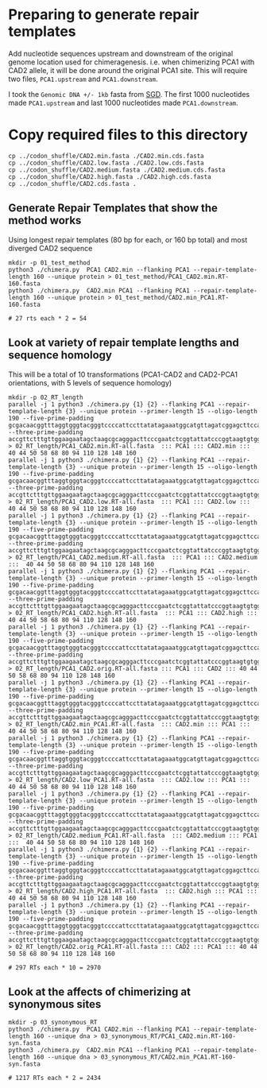 # Preparing to generate repair templates

Add nucleotide sequences upstream and downstream of the original genome location used for chimeragenesis.  i.e. when chimerizing PCA1 with CAD2 allele, it will be done around the original PCA1 site. This will require two files, `PCA1.upstream` and `PCA1.downstream`. 

I took the `Genomic DNA +/- 1kb` fasta from [SGD](https://www.yeastgenome.org/locus/S000000499#sequence). The first 1000 nucleotides made `PCA1.upstream` and last 1000 nucleotides made `PCA1.downstream`.

# Copy required files to this directory
```
cp ../codon_shuffle/CAD2.min.fasta ./CAD2.min.cds.fasta
cp ../codon_shuffle/CAD2.low.fasta ./CAD2.low.cds.fasta
cp ../codon_shuffle/CAD2.medium.fasta ./CAD2.medium.cds.fasta
cp ../codon_shuffle/CAD2.high.fasta ./CAD2.high.cds.fasta
cp ../codon_shuffle/CAD2.cds.fasta .
```

## Generate Repair Templates that show the method works
Using longest repair templates (80 bp for each, or 160 bp total) and most diverged CAD2 sequence
```
mkdir -p 01_test_method
python3 ./chimera.py  PCA1 CAD2.min --flanking PCA1 --repair-template-length 160 --unique protein > 01_test_method/PCA1_CAD2.min.RT-160.fasta
python3 ./chimera.py  CAD2.min PCA1 --flanking PCA1 --repair-template-length 160 --unique protein > 01_test_method/CAD2.min_PCA1.RT-160.fasta

# 27 rts each * 2 = 54
```

## Look at variety of repair template lengths and sequence homology
This will be a total of 10 transformations (PCA1-CAD2 and CAD2-PCA1 orientations, with 5 levels of sequence homology)
```
mkdir -p 02_RT_length
parallel -j 1 python3 ./chimera.py {1} {2} --flanking PCA1 --repair-template-length {3} --unique protein --primer-length 15 --oligo-length 190 --five-prime-padding gcgacaacggtttaggtgggtacgggtccccattccttatatagaaatggcatgttagatcggagcttccaaatcacgat --three-prime-padding accgttctttgttggaagaatagctaagcgcagggacttcccgaatctcggtattatcccggtaagtgtggactatattt  > 02_RT_length/PCA1_CAD2.min.RT-all.fasta  ::: PCA1 ::: CAD2.min :::  40 44 50 58 68 80 94 110 128 148 160
parallel -j 1 python3 ./chimera.py {1} {2} --flanking PCA1 --repair-template-length {3} --unique protein --primer-length 15 --oligo-length 190 --five-prime-padding gcgacaacggtttaggtgggtacgggtccccattccttatatagaaatggcatgttagatcggagcttccaaatcacgat --three-prime-padding accgttctttgttggaagaatagctaagcgcagggacttcccgaatctcggtattatcccggtaagtgtggactatattt  > 02_RT_length/PCA1_CAD2.low.RT-all.fasta  ::: PCA1 ::: CAD2.low :::  40 44 50 58 68 80 94 110 128 148 160
parallel -j 1 python3 ./chimera.py {1} {2} --flanking PCA1 --repair-template-length {3} --unique protein --primer-length 15 --oligo-length 190 --five-prime-padding gcgacaacggtttaggtgggtacgggtccccattccttatatagaaatggcatgttagatcggagcttccaaatcacgat --three-prime-padding accgttctttgttggaagaatagctaagcgcagggacttcccgaatctcggtattatcccggtaagtgtggactatattt  > 02_RT_length/PCA1_CAD2.medium.RT-all.fasta  ::: PCA1 ::: CAD2.medium :::  40 44 50 58 68 80 94 110 128 148 160
parallel -j 1 python3 ./chimera.py {1} {2} --flanking PCA1 --repair-template-length {3} --unique protein --primer-length 15 --oligo-length 190 --five-prime-padding gcgacaacggtttaggtgggtacgggtccccattccttatatagaaatggcatgttagatcggagcttccaaatcacgat --three-prime-padding accgttctttgttggaagaatagctaagcgcagggacttcccgaatctcggtattatcccggtaagtgtggactatattt  > 02_RT_length/PCA1_CAD2.high.RT-all.fasta  ::: PCA1 ::: CAD2.high :::  40 44 50 58 68 80 94 110 128 148 160
parallel -j 1 python3 ./chimera.py {1} {2} --flanking PCA1 --repair-template-length {3} --unique protein --primer-length 15 --oligo-length 190 --five-prime-padding gcgacaacggtttaggtgggtacgggtccccattccttatatagaaatggcatgttagatcggagcttccaaatcacgat --three-prime-padding accgttctttgttggaagaatagctaagcgcagggacttcccgaatctcggtattatcccggtaagtgtggactatattt  > 02_RT_length/PCA1_CAD2.orig.RT-all.fasta ::: PCA1 ::: CAD2 ::: 40 44 50 58 68 80 94 110 128 148 160
parallel -j 1 python3 ./chimera.py {1} {2} --flanking PCA1 --repair-template-length {3} --unique protein --primer-length 15 --oligo-length 190 --five-prime-padding gcgacaacggtttaggtgggtacgggtccccattccttatatagaaatggcatgttagatcggagcttccaaatcacgat --three-prime-padding accgttctttgttggaagaatagctaagcgcagggacttcccgaatctcggtattatcccggtaagtgtggactatattt  > 02_RT_length/CAD2.min_PCA1.RT-all.fasta  ::: CAD2.min ::: PCA1 :::  40 44 50 58 68 80 94 110 128 148 160
parallel -j 1 python3 ./chimera.py {1} {2} --flanking PCA1 --repair-template-length {3} --unique protein --primer-length 15 --oligo-length 190 --five-prime-padding gcgacaacggtttaggtgggtacgggtccccattccttatatagaaatggcatgttagatcggagcttccaaatcacgat --three-prime-padding accgttctttgttggaagaatagctaagcgcagggacttcccgaatctcggtattatcccggtaagtgtggactatattt  > 02_RT_length/CAD2.low_PCA1.RT-all.fasta  ::: CAD2.low ::: PCA1 :::  40 44 50 58 68 80 94 110 128 148 160
parallel -j 1 python3 ./chimera.py {1} {2} --flanking PCA1 --repair-template-length {3} --unique protein --primer-length 15 --oligo-length 190 --five-prime-padding gcgacaacggtttaggtgggtacgggtccccattccttatatagaaatggcatgttagatcggagcttccaaatcacgat --three-prime-padding accgttctttgttggaagaatagctaagcgcagggacttcccgaatctcggtattatcccggtaagtgtggactatattt  > 02_RT_length/CAD2.medium_PCA1.RT-all.fasta  ::: CAD2.medium ::: PCA1 :::  40 44 50 58 68 80 94 110 128 148 160
parallel -j 1 python3 ./chimera.py {1} {2} --flanking PCA1 --repair-template-length {3} --unique protein --primer-length 15 --oligo-length 190 --five-prime-padding gcgacaacggtttaggtgggtacgggtccccattccttatatagaaatggcatgttagatcggagcttccaaatcacgat --three-prime-padding accgttctttgttggaagaatagctaagcgcagggacttcccgaatctcggtattatcccggtaagtgtggactatattt  > 02_RT_length/CAD2.high_PCA1.RT-all.fasta  ::: CAD2.high ::: PCA1 :::  40 44 50 58 68 80 94 110 128 148 160
parallel -j 1 python3 ./chimera.py {1} {2} --flanking PCA1 --repair-template-length {3} --unique protein --primer-length 15 --oligo-length 190 --five-prime-padding gcgacaacggtttaggtgggtacgggtccccattccttatatagaaatggcatgttagatcggagcttccaaatcacgat --three-prime-padding accgttctttgttggaagaatagctaagcgcagggacttcccgaatctcggtattatcccggtaagtgtggactatattt  > 02_RT_length/CAD2.orig_PCA1.RT-all.fasta ::: CAD2 ::: PCA1 ::: 40 44 50 58 68 80 94 110 128 148 160

# 297 RTs each * 10 = 2970
```

## Look at the affects of chimerizing at synonymous sites
```
mkdir -p 03_synonymous_RT
python3 ./chimera.py  PCA1 CAD2.min --flanking PCA1 --repair-template-length 160 --unique dna > 03_synonymous_RT/PCA1_CAD2.min.RT-160-syn.fasta
python3 ./chimera.py  CAD2.min PCA1 --flanking PCA1 --repair-template-length 160 --unique dna > 03_synonymous_RT/CAD2.min_PCA1.RT-160-syn.fasta

# 1217 RTs each * 2 = 2434
```
